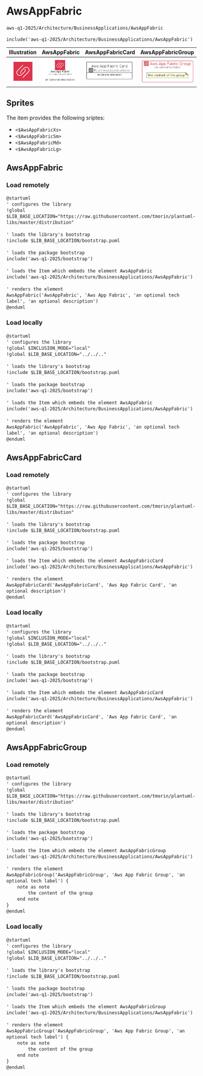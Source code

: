 # AwsAppFabric


```text
aws-q1-2025/Architecture/BusinessApplications/AwsAppFabric
```

```text
include('aws-q1-2025/Architecture/BusinessApplications/AwsAppFabric')
```



| Illustration | AwsAppFabric | AwsAppFabricCard | AwsAppFabricGroup |
| :---: | :---: | :---: | :---: |
| ![illustration for Illustration](../../../aws-q1-2025/Architecture/BusinessApplications/AwsAppFabric.png) | ![illustration for AwsAppFabric](../../../aws-q1-2025/Architecture/BusinessApplications/AwsAppFabric.Local.png) | ![illustration for AwsAppFabricCard](../../../aws-q1-2025/Architecture/BusinessApplications/AwsAppFabricCard.Local.png) | ![illustration for AwsAppFabricGroup](../../../aws-q1-2025/Architecture/BusinessApplications/AwsAppFabricGroup.Local.png) |



## Sprites
The item provides the following sriptes:

- `<$AwsAppFabricXs>`
- `<$AwsAppFabricSm>`
- `<$AwsAppFabricMd>`
- `<$AwsAppFabricLg>`





## AwsAppFabric

### Load remotely
```plantuml
@startuml
' configures the library
!global $LIB_BASE_LOCATION="https://raw.githubusercontent.com/tmorin/plantuml-libs/master/distribution"

' loads the library's bootstrap
!include $LIB_BASE_LOCATION/bootstrap.puml

' loads the package bootstrap
include('aws-q1-2025/bootstrap')

' loads the Item which embeds the element AwsAppFabric
include('aws-q1-2025/Architecture/BusinessApplications/AwsAppFabric')

' renders the element
AwsAppFabric('AwsAppFabric', 'Aws App Fabric', 'an optional tech label', 'an optional description')
@enduml
```

### Load locally
```plantuml
@startuml
' configures the library
!global $INCLUSION_MODE="local"
!global $LIB_BASE_LOCATION="../../.."

' loads the library's bootstrap
!include $LIB_BASE_LOCATION/bootstrap.puml

' loads the package bootstrap
include('aws-q1-2025/bootstrap')

' loads the Item which embeds the element AwsAppFabric
include('aws-q1-2025/Architecture/BusinessApplications/AwsAppFabric')

' renders the element
AwsAppFabric('AwsAppFabric', 'Aws App Fabric', 'an optional tech label', 'an optional description')
@enduml
```

## AwsAppFabricCard

### Load remotely
```plantuml
@startuml
' configures the library
!global $LIB_BASE_LOCATION="https://raw.githubusercontent.com/tmorin/plantuml-libs/master/distribution"

' loads the library's bootstrap
!include $LIB_BASE_LOCATION/bootstrap.puml

' loads the package bootstrap
include('aws-q1-2025/bootstrap')

' loads the Item which embeds the element AwsAppFabricCard
include('aws-q1-2025/Architecture/BusinessApplications/AwsAppFabric')

' renders the element
AwsAppFabricCard('AwsAppFabricCard', 'Aws App Fabric Card', 'an optional description')
@enduml
```

### Load locally
```plantuml
@startuml
' configures the library
!global $INCLUSION_MODE="local"
!global $LIB_BASE_LOCATION="../../.."

' loads the library's bootstrap
!include $LIB_BASE_LOCATION/bootstrap.puml

' loads the package bootstrap
include('aws-q1-2025/bootstrap')

' loads the Item which embeds the element AwsAppFabricCard
include('aws-q1-2025/Architecture/BusinessApplications/AwsAppFabric')

' renders the element
AwsAppFabricCard('AwsAppFabricCard', 'Aws App Fabric Card', 'an optional description')
@enduml
```

## AwsAppFabricGroup

### Load remotely
```plantuml
@startuml
' configures the library
!global $LIB_BASE_LOCATION="https://raw.githubusercontent.com/tmorin/plantuml-libs/master/distribution"

' loads the library's bootstrap
!include $LIB_BASE_LOCATION/bootstrap.puml

' loads the package bootstrap
include('aws-q1-2025/bootstrap')

' loads the Item which embeds the element AwsAppFabricGroup
include('aws-q1-2025/Architecture/BusinessApplications/AwsAppFabric')

' renders the element
AwsAppFabricGroup('AwsAppFabricGroup', 'Aws App Fabric Group', 'an optional tech label') {
    note as note
        the content of the group
    end note
}
@enduml
```

### Load locally
```plantuml
@startuml
' configures the library
!global $INCLUSION_MODE="local"
!global $LIB_BASE_LOCATION="../../.."

' loads the library's bootstrap
!include $LIB_BASE_LOCATION/bootstrap.puml

' loads the package bootstrap
include('aws-q1-2025/bootstrap')

' loads the Item which embeds the element AwsAppFabricGroup
include('aws-q1-2025/Architecture/BusinessApplications/AwsAppFabric')

' renders the element
AwsAppFabricGroup('AwsAppFabricGroup', 'Aws App Fabric Group', 'an optional tech label') {
    note as note
        the content of the group
    end note
}
@enduml
```

